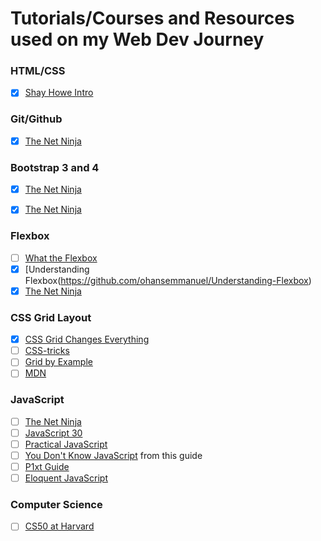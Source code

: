 # Tutorials/Courses and Resources used on my Web Dev Journey

### HTML/CSS
-[x] [Shay Howe Intro](http://www.shayhowe.com)

### Git/Github
-[x] [The Net Ninja](https://www.youtube.com/playlist?list=PL4cUxeGkcC9goXbgTDQ0n_4TBzOO0ocPR)

### Bootstrap 3 and 4
-[x] [The Net Ninja](https://www.youtube.com/watch?v=xvfm7IpEkBk&list=PL4cUxeGkcC9g_69kOfXICzT_hZ79_td99)
-[x] [The Net Ninja](https://www.youtube.com/watch?v=QAgrHLtG1Yk&list=PL4cUxeGkcC9jE_cGvLLC60C_PeF_24pvv)


### Flexbox
-[ ] [What the Flexbox](www.flexbox.io)
-[x] [Understanding Flexbox(https://github.com/ohansemmanuel/Understanding-Flexbox)
-[x] [The Net Ninja](https://www.youtube.com/watch?v=Y8zMYaD1bz0&list=PL4cUxeGkcC9i3FXJSUfmsNOx8E7u6UuhG)

### CSS Grid Layout
-[x] [CSS Grid Changes Everything](https://youtu.be/7kVeCqQCxlk)
-[ ] [CSS-tricks](https://css-tricks.com/snippets/css/complete-guide-grid/)
-[ ] [Grid by Example](https://gridbyexample.com/examples/)
-[ ] [MDN](https://developer.mozilla.org/en-US/docs/Web/CSS/CSS_Grid_Layout)

### JavaScript
-[ ] [The Net Ninja](https://www.youtube.com/watch?v=qoSksQ4s_hg&list=PL4cUxeGkcC9i9Ae2D9Ee1RvylH38dKuET)
-[ ] [JavaScript 30](https://javascript30.com/)
-[ ] [Practical JavaScript](https://watchandcode.com/p/practical-javascript)
-[ ] [You Don't Know JavaScript](https://github.com/getify/You-Dont-Know-JS/blob/master/up%20&%20going/README.md#you-dont-know-js-up--going)
from this guide
-[ ] [P1xt Guide](https://github.com/P1xt/p1xt-guides/blob/master/wd-cs.md)
-[ ] [Eloquent JavaScript](http://eloquentjavascript.net/)

### Computer Science
-[ ] [CS50 at Harvard](https://www.edx.org/course/introduction-computer-science-harvardx-cs50x)




